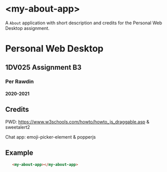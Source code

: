 # &lt;my-about-app&gt;
A `About` application with short description and credits for the Personal Web Desktop assignment.

# Personal Web Desktop

## 1DV025 Assignment B3

### Per Rawdin

#### 2020-2021

## Credits

PWD: https://www.w3schools.com/howto/howto_js_draggable.asp & sweetalert2

Chat app: emoji-picker-element & popperjs

## Example
```html
   <my-about-app></my-about-app>
```
